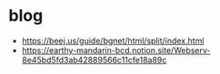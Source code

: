 # blog 
   - https://beej.us/guide/bgnet/html/split/index.html
   - https://earthy-mandarin-bcd.notion.site/Webserv-8e45bd5fd3ab42889566c11cfe18a89c